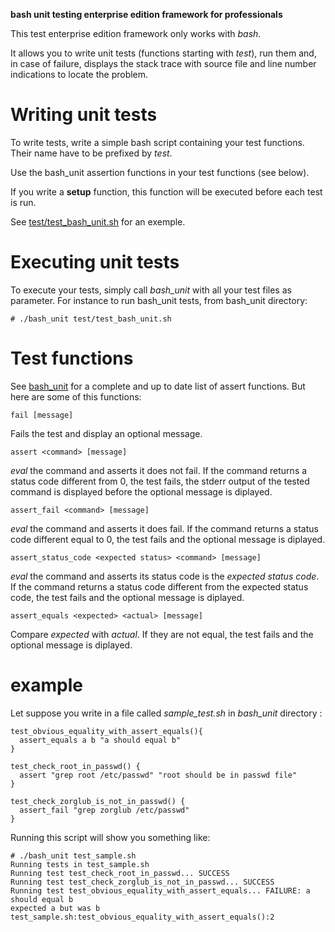 **bash unit testing enterprise edition framework for professionals**

This test enterprise edition framework only works with *bash*.

It allows you to write unit tests (functions starting with *test*),
run them and, in case of failure, displays the stack trace
with source file and line number indications to locate the problem.

# Writing unit tests

To write tests, write a simple bash script containing your test
functions. Their name have to be prefixed by *test*.

Use the bash_unit assertion functions in your test functions
(see below).

If you write a **setup** function, this function will be executed
before each test is run.

See [test/test_bash_unit.sh](test/test_bash_unit.sh) for an exemple.

# Executing unit tests

To execute your tests, simply call *bash_unit* with all your
test files as parameter. For instance to run bash_unit tests,
from bash_unit directory:

    # ./bash_unit test/test_bash_unit.sh

# Test functions

See [bash_unit](bash_unit) for a complete and up to date list of
assert functions. But here are some of this functions:

    fail [message]

Fails the test and display an optional message.

    assert <command> [message]
    
*eval* the command and asserts it does not fail. If the
command returns a status code different from 0, the
test fails, the stderr output of the tested command is
displayed before the optional message is diplayed.
    
    assert_fail <command> [message]

*eval* the command and asserts it does fail. If the
command returns a status code different equal to 0,
the test fails and the optional message is diplayed.

    assert_status_code <expected status> <command> [message]

*eval* the command and asserts its status code is the
*expected status code*. If the command returns a 
status code different from the expected status code,
the test fails and the optional message is diplayed.

    assert_equals <expected> <actual> [message]
    
Compare *expected* with *actual*. If they are not equal,
the test fails and the optional message is diplayed.

# example

Let suppose you write in a file called *sample_test.sh*
in *bash_unit* directory :

    test_obvious_equality_with_assert_equals(){
      assert_equals a b "a should equal b"
    }

    test_check_root_in_passwd() {
      assert "grep root /etc/passwd" "root should be in passwd file"
    }

    test_check_zorglub_is_not_in_passwd() {
      assert_fail "grep zorglub /etc/passwd"
    }

Running this script will show you something like:

    # ./bash_unit test_sample.sh 
    Running tests in test_sample.sh
    Running test test_check_root_in_passwd... SUCCESS
    Running test test_check_zorglub_is_not_in_passwd... SUCCESS
    Running test test_obvious_equality_with_assert_equals... FAILURE: a should equal b
    expected a but was b
    test_sample.sh:test_obvious_equality_with_assert_equals():2

